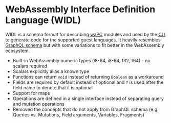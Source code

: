 # WebAssembly Interface Definition Language (WIDL)

WIDL is a schema format for describing [waPC](https://github.com/wapc) modules and used by the [CLI](https://github.com/wapc/cli) to generate code for the supported guest languages. It heavily resembles [GraphQL schema](https://graphql.org/learn/schema/) but with some variations to fit better in the WebAssembly ecosystem.

* Built-in WebAssembly numeric types (i8-64, i8-64, f32, f64) - no scalars required
* Scalars explicitly alias a known type
* Functions can return `void` instead of returning `Boolean` as a workaround
* Fields are required by default instead of optional and `?` is used after the field name to denote that it is optional
* Support for maps
* Operations are defined in a single interface instead of separating query and mutation operations
* Removed the concepts that do not apply from GraphQL schema (e.g. Queries vs. Mutations, Field arguments, Variables, Fragments)
